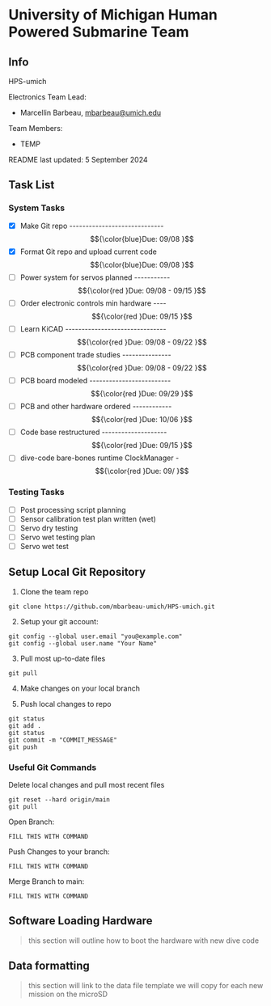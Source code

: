 # University of Michigan Human Powered Submarine Team 

## Info
HPS-umich

Electronics Team Lead: 
- Marcellin Barbeau, <mbarbeau@umich.edu>

Team Members: 
- TEMP

README last updated: 5 September 2024

## Task List
### System Tasks
- [x] Make Git repo ----------------------------- $${\color{blue}Due: 09/08 }$$	
- [x] Format Git repo and upload current code     $${\color{blue}Due: 09/08 }$$	
- [ ] Power system for servos planned ----------- $${\color{red }Due: 09/08 - 09/15 }$$	
- [ ] Order electronic controls min hardware ---- $${\color{red }Due: 09/15 }$$	
- [ ] Learn KiCAD ------------------------------- $${\color{red }Due: 09/08 - 09/22 }$$	
- [ ] PCB component trade studies --------------- $${\color{red }Due: 09/08 - 09/22 }$$	
- [ ] PCB board modeled ------------------------- $${\color{red }Due: 09/29 }$$	
- [ ] PCB and other hardware ordered ------------ $${\color{red }Due: 10/06 }$$	
- [ ] Code base restructured -------------------- $${\color{red }Due: 09/15 }$$	
- [ ] dive-code bare-bones runtime ClockManager - $${\color{red }Due: 09/ }$$	

### Testing Tasks
- [ ] Post processing script planning
- [ ] Sensor calibration test plan written (wet)
- [ ] Servo dry testing
- [ ] Servo wet testing plan
- [ ] Servo wet test

## Setup Local Git Repository
1. Clone the team repo
```
git clone https://github.com/mbarbeau-umich/HPS-umich.git
```

2. Setup your git account:
```
git config --global user.email "you@example.com"
git config --global user.name "Your Name"
```

3. Pull most up-to-date files
```
git pull
```

4. Make changes on your local branch

5. Push local changes to repo
```
git status 
git add . 
git status
git commit -m "COMMIT_MESSAGE"
git push
```

### Useful Git Commands
Delete local changes and pull most recent files
```
git reset --hard origin/main
git pull
```

Open Branch:
```
FILL THIS WITH COMMAND
```

Push Changes to your branch:
```
FILL THIS WITH COMMAND
```

Merge Branch to main:
```
FILL THIS WITH COMMAND
```

## Software Loading Hardware

> this section will outline how to boot the hardware with new dive code


## Data formatting

> this section will link to the data file template we will copy for each new mission on the microSD


<!-- 
"/Users/dapperdoctor22/Library/Arduino15/packages/arduino/tools/avrdude/6.3.0-arduino17/bin/avrdude" "-C/Users/dapperdoctor22/Library/Arduino15/packages/arduino/tools/avrdude/6.3.0-arduino17/etc/avrdude.conf" -v -V -patmega2560 -cwiring "-P/dev/cu.usbmodem143101" -b115200 -Uflash:r:readfile.hex:i

-D "-Uflash:w:/private/var/folders/0t/s_3p0scn1j189ct37h5fk2w00000gn/T/arduino/sketches/5D15626AD9890A31F6F5826A078A8772/sketch_sep8a.ino.hex:i"
 -->